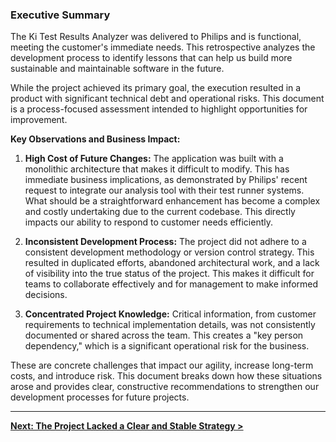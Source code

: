 ### **Executive Summary**

The Ki Test Results Analyzer was delivered to Philips and is functional, meeting the customer's immediate needs. This retrospective analyzes the development process to identify lessons that can help us build more sustainable and maintainable software in the future.

While the project achieved its primary goal, the execution resulted in a product with significant technical debt and operational risks. This document is a process-focused assessment intended to highlight opportunities for improvement.

**Key Observations and Business Impact:**

1.  **High Cost of Future Changes:** The application was built with a monolithic architecture that makes it difficult to modify. This has immediate business implications, as demonstrated by Philips' recent request to integrate our analysis tool with their test runner systems. What should be a straightforward enhancement has become a complex and costly undertaking due to the current codebase. This directly impacts our ability to respond to customer needs efficiently.

2.  **Inconsistent Development Process:** The project did not adhere to a consistent development methodology or version control strategy. This resulted in duplicated efforts, abandoned architectural work, and a lack of visibility into the true status of the project. This makes it difficult for teams to collaborate effectively and for management to make informed decisions.

3.  **Concentrated Project Knowledge:** Critical information, from customer requirements to technical implementation details, was not consistently documented or shared across the team. This creates a "key person dependency," which is a significant operational risk for the business.

These are concrete challenges that impact our agility, increase long-term costs, and introduce risk. This document breaks down how these situations arose and provides clear, constructive recommendations to strengthen our development processes for future projects.

---
[**Next: The Project Lacked a Clear and Stable Strategy >**](01_unclear_strategy.md)